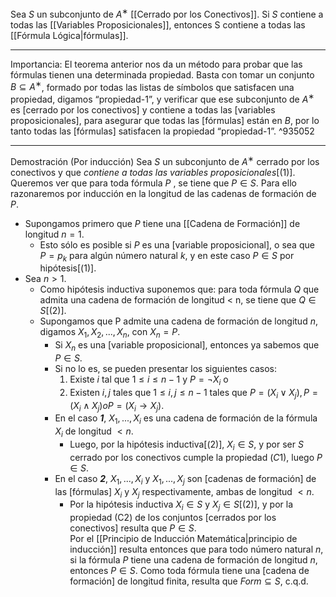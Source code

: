 Sea $S$ un subconjunto de $A^∗$ [[Cerrado por los Conectivos]]. Si $S$ contiene a todas las [[Variables Proposicionales]], entonces S contiene a todas las [[Fórmula Lógica|fórmulas]].
***
Importancia: 
El teorema anterior nos da un método para probar que las fórmulas tienen una determinada propiedad. Basta con tomar un conjunto $B ⊆ A^∗$, formado por todas las listas de símbolos que satisfacen una propiedad, digamos “propiedad-1”, y verificar que ese subconjunto de $A^∗$ es [cerrado por los conectivos] y contiene a todas las [variables proposicionales], para asegurar que todas las [fórmulas] están en $B$, por lo tanto todas las [fórmulas] satisfacen la propiedad “propiedad-1”. ^935052
***
Demostración (Por inducción)
Sea $S$ un subconjunto de $A^∗$ cerrado por los conectivos y que *contiene a todas las variables proposicionales*[(1)]. 
Queremos ver que para toda fórmula $P$ , se tiene que $P ∈ S$. 
Para ello razonaremos por inducción en la longitud de las cadenas de formación de $P$.  
- Supongamos primero que $P$ tiene una [[Cadena de Formación]] de longitud $n = 1$. 
	- Esto sólo es posible  si $P$ es una [variable proposicional], o sea que $P = p_k$ para algún número natural $k$, y en este caso $P ∈ S$ por hipótesis[(1)].  
- Sea $n > 1$. 
	- Como hipótesis inductiva suponemos que: para toda fórmula $Q$ que admita una cadena de formación de longitud < n, se tiene que $Q ∈ S$[(2)].
	- Supongamos que P admite una cadena de formación de longitud $n$, digamos $X_1, X_2, . . . , X_n$, con $X_n = P$. 
		- Si $X_n$ es una [variable proposicional], entonces ya sabemos que $P ∈ S$. 
		- Si no lo es, se pueden presentar los siguientes casos:  
			1. Existe $i$ tal que $1 ≤ i ≤ n − 1$ y $P = ¬X_i$ o  
			2. Existen $i, j$ tales que $1 ≤ i, j ≤ n − 1$ tales que $P = (X_i ∨ X_j), P = (X_i ∧ X_j) o P = (X_i → X_j)$.  
		- En el caso ***1***, $X_1, . . . , X_i$ es una cadena de formación de la fórmula $X_i$ de longitud $< n$.  
			- Luego, por la hipótesis inductiva[(2)], $X_i ∈ S$, y por ser $S$ cerrado por los conectivos cumple la propiedad $(C1)$, luego $P ∈ S$.  
		- En el caso ***2***, $X_1, . . . , X_i$ y $X_1, . . . , X_j$ son [cadenas de formación] de las [fórmulas] $X_i$ y $X_j$ respectivamente, ambas de longitud $< n$. 
			- Por la hipótesis inductiva $X_i ∈ S$ y $X_j ∈ S$[(2)], y por la propiedad (C2) de los conjuntos [cerrados por los conectivos] resulta que $P ∈ S$.  
Por el [[Principio de Inducción Matemática|principio de inducción]] resulta entonces que para todo número natural $n$, si la fórmula $P$ tiene una cadena de formación de longitud $n$, entonces $P ∈ S$.  Como toda fórmula tiene una [cadena de formación] de longitud finita, resulta que $Form ⊆ S$, c.q.d.